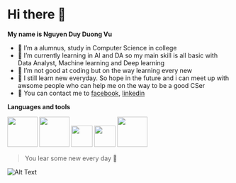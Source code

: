 # Hi there 👋

**My name is Nguyen Duy Duong Vu**

- 👦 I’m a alumnus, study in Computer Science in college
- 🌱 I’m currently learning in AI and DA so my main skill is all basic with Data Analyst, Machine learning and Deep learning
- 🤔 I’m not good at coding but on the way learning every new
- 💨 I still learn new everyday. So hope in the future and i can meet up with awsome people who can help me on the way to be a good CSer
- 💬 You can contact me to [facebook](https://www.facebook.com/NDDV.3009/), [linkedin](https://www.linkedin.com/in/nguyen-duy-duong-vu-1993641a7/)

**Languages and tools**

<img src="http://store-images.s-microsoft.com/image/apps.17873.13648462386301114.3b479b74-ea3a-46fc-805f-fa37ceb5c94d.5c120fd9-8101-497f-9b14-f6e18aae5492" width="68" height="68" > <img src="https://cdn-icons-png.flaticon.com/512/2772/2772165.png" width="68" height="68" > <img src="https://colab.research.google.com/img/colab_favicon_256px.png" width="48" height="48" > <img src="https://firebase.google.com/downloads/brand-guidelines/PNG/logo-vertical.png" width="48" height="48" > <img src="https://encrypted-tbn0.gstatic.com/images?q=tbn:ANd9GcRGphnnmzzZk0ZWlG8uwxSDHEWSYMrbLfKb7w&usqp=CAU" width="68" height="68" >

> You lear some new every day :sparkling_heart:

![Alt Text](https://raw.githubusercontent.com/gist/patevs/b007a0e98fb216438d4cbf559fac4166/raw/88f20c9d749d756be63f22b09f3c4ac570bc5101/programming.gif)

